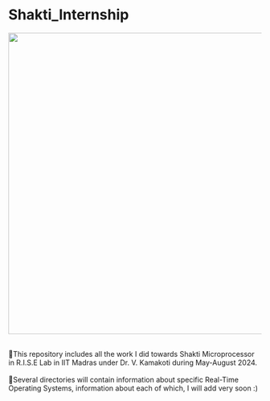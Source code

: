 # Shakti_Internship
<img src="https://shakti.org.in/img/shaktilogo.png" width="800" height="600">

<br>🚀This repository includes all the work I did towards Shakti Microprocessor in R.I.S.E Lab in IIT Madras under Dr. V. Kamakoti during May-August 2024.<br>
<br>🚀Several directories will contain information about specific Real-Time Operating Systems, information about each of which, I will add very soon :)<br>
